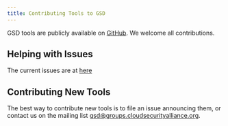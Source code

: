 ```yaml
---
title: Contributing Tools to GSD
---
```


GSD tools are publicly available on [GitHub](https://github.com/cloudsecurityalliance/gsd-tools).
We welcome all contributions.

## Helping with Issues

The current issues are at [here](https://github.com/cloudsecurityalliance/gsd-tools/issues)

## Contributing New Tools

The best way to contribute new tools is to file an issue announcing them, or contact us on the mailing list gsd@groups.cloudsecurityalliance.org.
